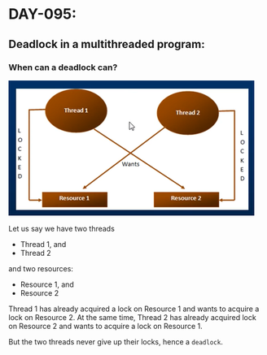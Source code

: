 # DAY-095:

## Deadlock in a multithreaded program:

### When can a deadlock can?

![Alt text](image.png)

Let us say we have two threads
- Thread 1, and
- Thread 2

and two resources:
- Resource 1, and
- Resource 2

Thread 1 has already acquired a lock on Resource 1 and wants to acquire a lock on Resource 2. At the same time, Thread 2 has already acquired lock on Resource 2 and wants to acquire a lock on Resource 1.

But the two threads never give up their locks, hence a `deadlock`.